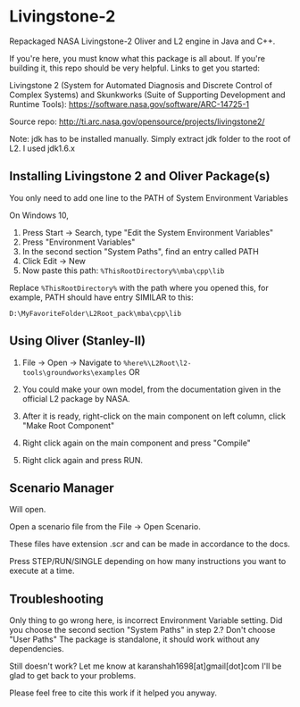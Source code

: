 # Livingstone-2
Repackaged NASA Livingstone-2 Oliver and L2 engine in Java and C++.

If you're here, you must know what this package is all about. If you're building it, this repo should be very helpful.
Links to get you started:

Livingstone 2 (System for Automated Diagnosis and Discrete Control of Complex Systems) and Skunkworks (Suite of Supporting Development and Runtime Tools): https://software.nasa.gov/software/ARC-14725-1

Source repo: http://ti.arc.nasa.gov/opensource/projects/livingstone2/

Note: jdk has to be installed manually. Simply extract jdk folder to the root of L2. I used jdk1.6.x

## Installing Livingstone 2 and Oliver Package(s)

You only need to add one line to the PATH of System Environment Variables

On Windows 10,
1. Press Start -> Search, type "Edit the System Environment Variables"
2. Press "Environment Variables"
3. In the second section "System Paths", find an entry called PATH
4. Click Edit -> New
5. Now paste this path: `%ThisRootDirectory%\mba\cpp\lib`

Replace `%ThisRootDirectory%` with the path where you opened this, for example, PATH should have 
entry SIMILAR to this:

 `D:\MyFavoriteFolder\L2Root_pack\mba\cpp\lib`


## Using Oliver (Stanley-II)

1. File -> Open -> Navigate to `%here%\L2Root\l2-tools\groundworks\examples`
	OR
1. You could make your own model, from the documentation given in the official
L2 package by NASA.

2. After it is ready, right-click on the main component on left column, click
"Make Root Component"

3. Right click again on the main component and press "Compile"
4. Right click again and press RUN.


## Scenario Manager

Will open.

Open a scenario file from the File -> Open Scenario.

These files have extension .scr and can be made in accordance to the docs.

Press STEP/RUN/SINGLE depending on how many instructions you want to execute at a time.

## Troubleshooting


Only thing to go wrong here, is incorrect Environment Variable setting.
Did you choose the second section "System Paths" in step 2.? Don't choose "User Paths"
The package is standalone, it should work without any dependencies.

Still doesn't work? Let me know at karanshah1698[at]gmail[dot]com
I'll be glad to get back to your problems.

Please feel free to cite this work if it helped you anyway.
